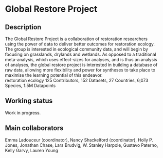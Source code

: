 # Global Restore Project

## Description
<!---This is the website description-->
The Global Restore Project is a collaboration of restoration researchers using the power of data to deliver better outcomes for restoration ecology.  
The group is interested in ecological community data, and will begin by focusing on grasslands, drylands and wetlands. As opposed to a traditional meta-analysis, which uses effect-sizes for analyses, and is thus an analysis of analyses, the global restore project is interested in building a database of raw data, allowing more flexibility and power for syntheses to take place to maximise the learning potential of this endeavor.  
restoration ecology
125 Contributors, 152 Datasets, 27 Countries, 6,073 Species, 1.5M Datapoints

## Working status
Work in progress.

## Main collaborators
Emma Ladouceur (coordinator), Nancy Shackelford (coordinator), Holly P. Jones, Jonathan Chase,
Lars Brudvig, W. Stanley Harpole, Gustavo Paterno, Kelly Garvy, Lauren Young

